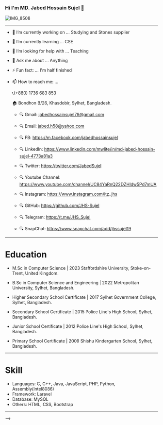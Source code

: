 ### Hi I'm MD. Jabed Hossain Sujel 👋
![IMG_8508](https://user-images.githubusercontent.com/73945266/188205848-58111652-c297-4ff6-aa77-40ff99790a85.jpg)

---


- 🔭 I’m currently working on ... Studying and Stones supplier 
- 🌱 I’m currently learning ... CSE
- 🤔 I’m looking for help with ... Teaching 
- 💬 Ask me about ... Anything
- ⚡ Fun fact: ... I'm half finished
- 📫 How to reach me: ... 

  📞(+880) 1736 683 853

   🏠 Bondhon B/26, Khasdobir, Sylhet, Bangladesh.
     
     - 🔍 Gmail: jabedhossainsujel79@gmail.com

     - 🔍 Email: jabed.h58@yahoo.com 

     - 🔍 FB: https://m.facebook.com/jabedhossainsujel

     - 🔍 LinkedIn: https://www.linkedin.com/mwlite/in/md-jabed-hossain-sujel-4773a81a3
     
     - 🔍 Twitter: https://twitter.com/JabedSujel
     
     - 🔍 Youtube Channel: https://www.youtube.com/channel/UC84YaRnQ22DZHIdw5Pd7mUA
     
     - 🔍 Instagram: https://www.instagram.com/itz_jhs
     
     - 🔍 GitHub: https://github.com/JHS-Sujel
     
     - 🔍 Telegram: https://t.me/JHS_Sujel
     
     - 🔍 SnapChat: https://www.snapchat.com/add/jhssujel19
     
---


# Education 

- M.Sc in Computer Science | 2023
  Staffordshire University, Stoke-on-Trent, United Kingdom.

- B.Sc in Computer Science and Engineering | 2022
  Metropolitan University, Sylhet, Bangladesh.

- Higher Secondary School Certificate | 2017
  Sylhet Government College, Sylhet, Bangladesh.

- Secondary School Certificate | 2015
  Police Line's High School, Sylhet, Bangladesh.
  
- Junior School Certificate | 2012
  Police Line's High School, Sylhet, Bangladesh.
  
- Primary School Certificate | 2009
  Shishu Kindergarten School, Sylhet, Bangladesh.


---


# Skill

- Languages: C, C++, Java, JavaScript, PHP, Python, Assembly(Intel8086)
- Framework: Laravel
- Database: MySQL
- Others: HTML, CSS, Bootstrap

---


-->
